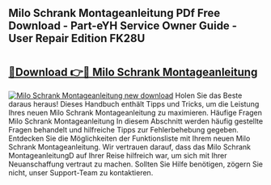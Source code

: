 ## Milo Schrank Montageanleitung PDf Free Download - Part-eYH Service Owner Guide - User Repair Edition FK28U

# <h2><a href="http://df6nq3h.blite.top/?on=Milo+Schrank+Montageanleitung">🔗Download 👉🔴 Milo Schrank Montageanleitung</a></h2>

[![Milo Schrank Montageanleitung new download](https://i.imgur.com/lujVjoI.png)](http://df6nq3h.blite.top/?on=Milo+Schrank+Montageanleitung)
Holen Sie das Beste daraus heraus! Dieses Handbuch enthält Tipps und Tricks, um die Leistung Ihres neuen Milo Schrank Montageanleitung zu maximieren. Häufige Fragen Milo Schrank Montageanleitung In diesem Abschnitt werden häufig gestellte Fragen behandelt und hilfreiche Tipps zur Fehlerbehebung gegeben. Entdecken Sie die Möglichkeiten der Funktionsliste mit Ihrem neuen Milo Schrank Montageanleitung. Wir vertrauen darauf, dass das Milo Schrank MontageanleitungD auf Ihrer Reise hilfreich war, um sich mit Ihrer Neuanschaffung vertraut zu machen. Sollten Sie Hilfe benötigen, zögern Sie nicht, unser Support-Team zu kontaktieren.
